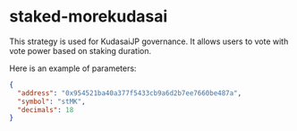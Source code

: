 # staked-morekudasai 

This strategy is used for KudasaiJP governance. It allows users to vote with vote power based on staking duration.

Here is an example of parameters:

```json
{
  "address": "0x954521ba40a377f5433cb9a6d2b7ee7660be487a",
  "symbol": "stMK",
  "decimals": 18
}
```
